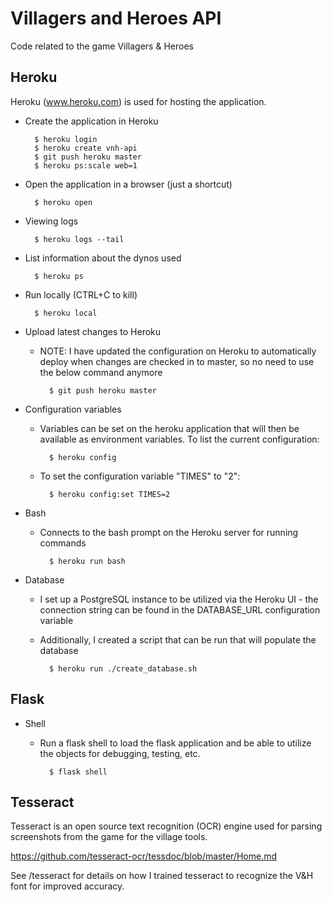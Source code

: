 Villagers and Heroes API
========================

Code related to the game Villagers &amp; Heroes

Heroku
------
Heroku (www.heroku.com) is used for hosting the application.
- Create the application in Heroku

        $ heroku login
        $ heroku create vnh-api
        $ git push heroku master
        $ heroku ps:scale web=1

- Open the application in a browser (just a shortcut)
        
        $ heroku open

- Viewing logs

        $ heroku logs --tail

- List information about the dynos used

        $ heroku ps
        
- Run locally (CTRL+C to kill)

        $ heroku local

- Upload latest changes to Heroku
    - NOTE: I have updated the configuration on Heroku to automatically deploy when changes are checked in to master, so no need to use the below command anymore

            $ git push heroku master

- Configuration variables
    - Variables can be set on the heroku application that will then be available as environment variables. To list the
    current configuration:
    
            $ heroku config
    
    - To set the configuration variable "TIMES" to "2":
    
            $ heroku config:set TIMES=2

- Bash
    - Connects to the bash prompt on the Heroku server for running commands
        
            $ heroku run bash
        
- Database
    - I set up a PostgreSQL instance to be utilized via the Heroku UI - the connection string can be found in the
    DATABASE_URL configuration variable
    
    - Additionally, I created a script that can be run that will populate the database

            $ heroku run ./create_database.sh

Flask
-----
- Shell
    - Run a flask shell to load the flask application and be able to utilize the objects for debugging, testing, etc.
    
            $ flask shell

Tesseract
---------
Tesseract is an open source text recognition (OCR) engine used for parsing screenshots from the game for the village
tools.

https://github.com/tesseract-ocr/tessdoc/blob/master/Home.md

See /tesseract for details on how I trained tesseract to recognize the V&H font for improved accuracy.
